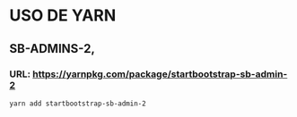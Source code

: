 # USO DE YARN
## SB-ADMINS-2, 
### URL: https://yarnpkg.com/package/startbootstrap-sb-admin-2
    yarn add startbootstrap-sb-admin-2
